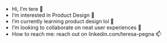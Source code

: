 - Hi, I’m tere 👋
- I’m interested in Product Design 👀 
- I’m currently learning product design lol 🌱 
- I’m looking to collaborate on neat user experiences 💞️ 
- How to reach me: reach out on linkedin.com/teresa-pegna 📫 

<!---
terepv/terepv is a ✨ special ✨ repository because its `README.md` (this file) appears on your GitHub profile.
You can click the Preview link to take a look at your changes.
--->
